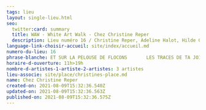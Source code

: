 ```yaml
---
tags: lieu
layout: single-lieu.html
seo:
  twitter:card: summary
  title: WAW - White Art Walk - Chez Christine Reper
  description: Lieu numéro 16 / Christine Reper, Adeline Halot, Hilde Ghesquiere
language-link-choisir-accueil: site/index/accueil.md
numero-du-lieu: 16
phrase-blanche: ET SUR LA PELOUSE DE FLOCONS       LES TRACES DE TA JOIE BLANCHE
horaire-d-ouverture: 11h>19h
nombre-d-artistes-1-artiste-2-artistes: 3 artistes
lieu-associe: site/place/christines-place.md
name: Chez Christine Reper
created-on: 2021-08-09T15:32:36.540Z
updated-on: 2021-08-09T15:32:36.563Z
published-on: 2021-08-09T15:32:36.575Z
---
```

